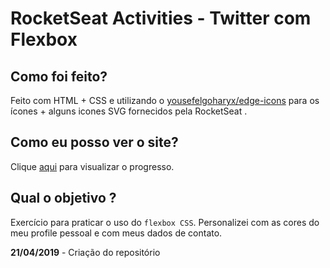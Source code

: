 # RocketSeat Activities - Twitter com Flexbox

## Como foi feito?

Feito com HTML + CSS e utilizando o [yousefelgoharyx/edge-icons](https://github.com/yousefelgoharyx/edge-icons) para os ícones + alguns icones SVG fornecidos pela RocketSeat .

## Como eu posso ver o site?

Clique [aqui](https://almeidarenato.github.io/twitter-flexbox/public/index.html) para visualizar o progresso.

## Qual o objetivo ?

Exercício para praticar o uso do `flexbox CSS`.
Personalizei com as cores do meu profile pessoal e com meus dados de contato.

**21/04/2019** - Criação do repositório
